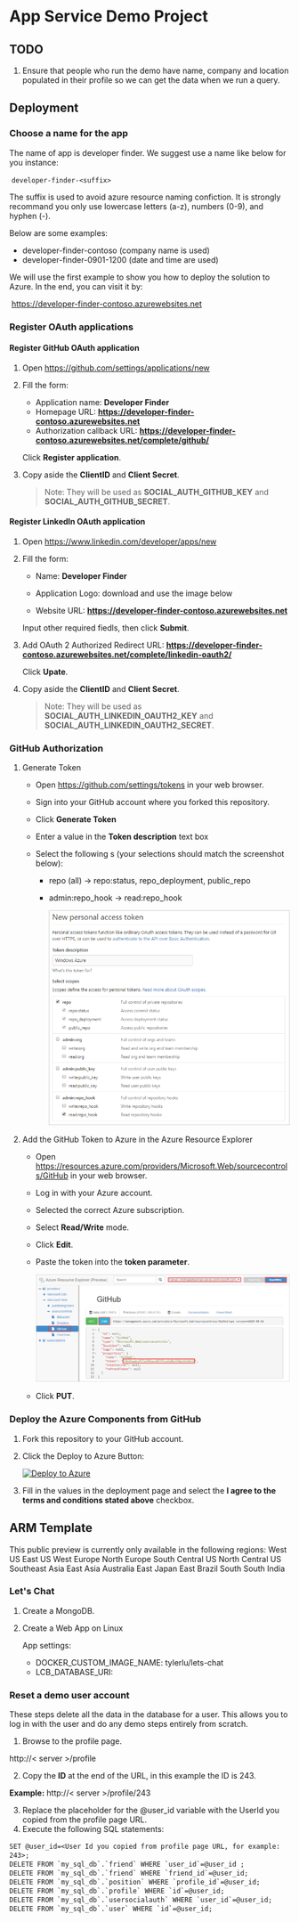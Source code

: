 # App Service Demo Project

## TODO

1. Ensure that people who run the demo have name, company and location populated in their profile so we can get the data when we run a query.

## Deployment

### Choose a name for the app

The name of app is developer finder. We suggest use a name like below for you instance:

​	`developer-finder-<suffix>`

The suffix is used to avoid azure resource naming confiction. It is strongly recommand you only use  lowercase letters (a-z), numbers (0-9), and hyphen (-). 

Below are some examples:

* developer-finder-contoso (company name is used)
* developer-finder-0901-1200 (date and time are used)

We will use the first example to show you how to deploy the solution to Azure. In the end, you can visit it by:

​	https://developer-finder-contoso.azurewebsites.net

### Register OAuth applications

#### Register GitHub OAuth application

1. Open https://github.com/settings/applications/new

2. Fill the form:

   * Application name: **Developer Finder**
   * Homepage URL: **https://developer-finder-contoso.azurewebsites.net**
   * Authorization callback URL: **https://developer-finder-contoso.azurewebsites.net/complete/github/**

   Click **Register application**.

3. Copy aside the **ClientID** and **Client Secret**. 

   > Note: They will be used as **SOCIAL_AUTH_GITHUB_KEY** and **SOCIAL_AUTH_GITHUB_SECRET**.

#### Register LinkedIn OAuth application

1. Open https://www.linkedin.com/developer/apps/new

2. Fill the form:

   * Name: **Developer Finder**

   * Application Logo: download and use the image below

     [](Images/developer-finder.png)

   * Website URL: **https://developer-finder-contoso.azurewebsites.net**

   Input other required fiedls, then click **Submit**.

3. Add OAuth 2 Authorized Redirect URL: **https://developer-finder-contoso.azurewebsites.net/complete/linkedin-oauth2/**

   Click **Upate**.

4. Copy aside the **ClientID** and **Client Secret**. 

   > Note: They will be used as **SOCIAL_AUTH_LINKEDIN_OAUTH2_KEY** and **SOCIAL_AUTH_LINKEDIN_OAUTH2_SECRET**.

### GitHub Authorization

1. Generate Token

   - Open https://github.com/settings/tokens in your web browser.

   - Sign into your GitHub account where you forked this repository.

   - Click **Generate Token**

   - Enter a value in the **Token description** text box

   - Select the following s (your selections should match the screenshot below):

     - repo (all) -> repo:status, repo_deployment, public_repo

     - admin:repo_hook -> read:repo_hook

       ![](Images/github-new-personal-access-token.png)

2. Add the GitHub Token to Azure in the Azure Resource Explorer

   * Open https://resources.azure.com/providers/Microsoft.Web/sourcecontrols/GitHub in your web browser.

   * Log in with your Azure account.

   * Selected the correct Azure subscription.

   * Select **Read/Write** mode.

   * Click **Edit**.

   * Paste the token into the **token parameter**.

     ![](Images/update-github-token-in-azure-resource-explorer.png)

   * Click **PUT**.

### Deploy the Azure Components from GitHub

1. Fork this repository to your GitHub account.

2. Click the Deploy to Azure Button:

   [![Deploy to Azure](http://azuredeploy.net/deploybutton.png)](https://portal.azure.com/#create/Microsoft.Template/uri/https%3A%2F%2Fraw.githubusercontent.com%2FTylerLu%2FDeveloper-Finder%2Fmaster%2Fazuredeploy.json)

3. Fill in the values in the deployment page and select the **I agree to the terms and conditions stated above** checkbox.

## ARM Template

This public preview is currently only available in the following regions:
West US
East US
West Europe
North Europe
South Central US
North Central US
Southeast Asia
East Asia
Australia East
Japan East
Brazil South
South India


### Let's Chat

1. Create a MongoDB.

2. Create a Web App on Linux

    App settings:

    * DOCKER_CUSTOM_IMAGE_NAME: tylerlu/lets-chat
    * LCB_DATABASE_URI: <MongoDB Connection String>

### Reset a demo user account

These steps delete all the data in the database for a user.  This allows you to log in with the user and do any demo steps entirely from scratch.

1. Browse to the profile page.

  http://< server >/profile

2. Copy the **ID** at the end of the URL, in this example the ID is 243.

  **Example:** http://< server >/profile/243

3. Replace the placeholder for the @user_id variable with the UserId you copied from the profile page URL.
4. Execute the following SQL statements:

  ```
  SET @user_id=<User Id you copied from profile page URL, for example: 243>;
  DELETE FROM `my_sql_db`.`friend` WHERE `user_id`=@user_id ;
  DELETE FROM `my_sql_db`.`friend` WHERE `friend_id`=@user_id;
  DELETE FROM `my_sql_db`.`position` WHERE `profile_id`=@user_id;
  DELETE FROM `my_sql_db`.`profile` WHERE `id`=@user_id;
  DELETE FROM `my_sql_db`.`usersocialauth` WHERE `user_id`=@user_id;
  DELETE FROM `my_sql_db`.`user` WHERE `id`=@user_id;
  ```
